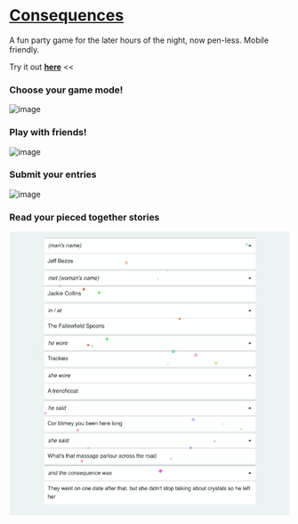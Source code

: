 # [Consequences](https://en.wikipedia.org/wiki/Consequences_(game))
A fun party game for the later hours of the night, now pen-less. 
Mobile friendly.

Try it out **[here](https://childhood-font-passion-emotional.trycloudflare.com/)** <<

### Choose your game mode!
![image](https://user-images.githubusercontent.com/32837058/149635795-ef64c2be-39b9-4deb-a97a-f0d20d11404b.png)

### Play with friends!
![image](https://user-images.githubusercontent.com/32837058/149635900-ec6a06a8-de1b-4c6f-b343-5a883cb7028b.png)

### Submit your entries
![image](https://user-images.githubusercontent.com/32837058/149635877-635813bf-5fd0-4994-ac48-4ad6e1375da5.png)

### Read your pieced together stories
![img_1.png](images/img_4.png)
